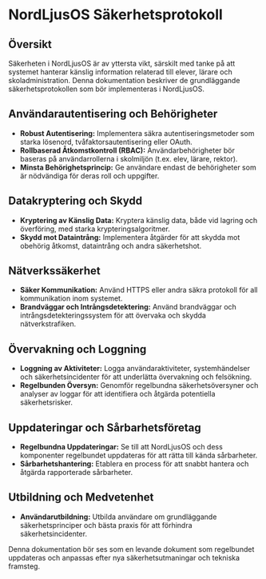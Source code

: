 # NordLjusOS Säkerhetsprotokoll

## Översikt

Säkerheten i NordLjusOS är av yttersta vikt, särskilt med tanke på att systemet hanterar känslig information relaterad till elever, lärare och skoladministration. Denna dokumentation beskriver de grundläggande säkerhetsprotokollen som bör implementeras i NordLjusOS.

## Användarautentisering och Behörigheter

- **Robust Autentisering:** Implementera säkra autentiseringsmetoder som starka lösenord, tvåfaktorsautentisering eller OAuth.
- **Rollbaserad Åtkomstkontroll (RBAC):** Användarbehörigheter bör baseras på användarrollerna i skolmiljön (t.ex. elev, lärare, rektor).
- **Minsta Behörighetsprincip:** Ge användare endast de behörigheter som är nödvändiga för deras roll och uppgifter.

## Datakryptering och Skydd

- **Kryptering av Känslig Data:** Kryptera känslig data, både vid lagring och överföring, med starka krypteringsalgoritmer.
- **Skydd mot Dataintrång:** Implementera åtgärder för att skydda mot obehörig åtkomst, dataintrång och andra säkerhetshot.

## Nätverkssäkerhet

- **Säker Kommunikation:** Använd HTTPS eller andra säkra protokoll för all kommunikation inom systemet.
- **Brandväggar och Intrångsdetektering:** Använd brandväggar och intrångsdetekteringssystem för att övervaka och skydda nätverkstrafiken.

## Övervakning och Loggning

- **Loggning av Aktiviteter:** Logga användaraktiviteter, systemhändelser och säkerhetsincidenter för att underlätta övervakning och felsökning.
- **Regelbunden Översyn:** Genomför regelbundna säkerhetsöversyner och analyser av loggar för att identifiera och åtgärda potentiella säkerhetsrisker.

## Uppdateringar och Sårbarhetsföretag

- **Regelbundna Uppdateringar:** Se till att NordLjusOS och dess komponenter regelbundet uppdateras för att rätta till kända sårbarheter.
- **Sårbarhetshantering:** Etablera en process för att snabbt hantera och åtgärda rapporterade sårbarheter.

## Utbildning och Medvetenhet

- **Användarutbildning:** Utbilda användare om grundläggande säkerhetsprinciper och bästa praxis för att förhindra säkerhetsincidenter.

Denna dokumentation bör ses som en levande dokument som regelbundet uppdateras och anpassas efter nya säkerhetsutmaningar och tekniska framsteg.
